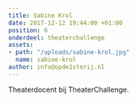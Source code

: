 ```yaml
---
title: Sabine Krol
date: 2017-12-12 19:44:00 +01:00
position: 6
onderdeel: theaterchallenge
assets:
- path: "/uploads/sabine-krol.jpg"
  name: sabine-krol
author: info@opde1sterij.nl
---
```


Theaterdocent bij TheaterChallenge.


